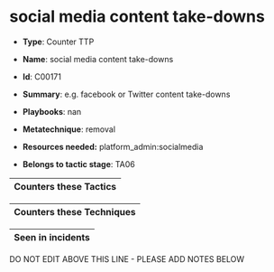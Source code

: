 # social media content take-downs

* **Type**: Counter TTP

* **Name**: social media content take-downs

* **Id**: C00171

* **Summary**: e.g. facebook or Twitter content take-downs

* **Playbooks**: nan

* **Metatechnique**: removal

* **Resources needed:** platform_admin:socialmedia

* **Belongs to tactic stage**: TA06


| Counters these Tactics |
| ---------------------- |



| Counters these Techniques |
| ------------------------- |



| Seen in incidents |
| ----------------- |


DO NOT EDIT ABOVE THIS LINE - PLEASE ADD NOTES BELOW